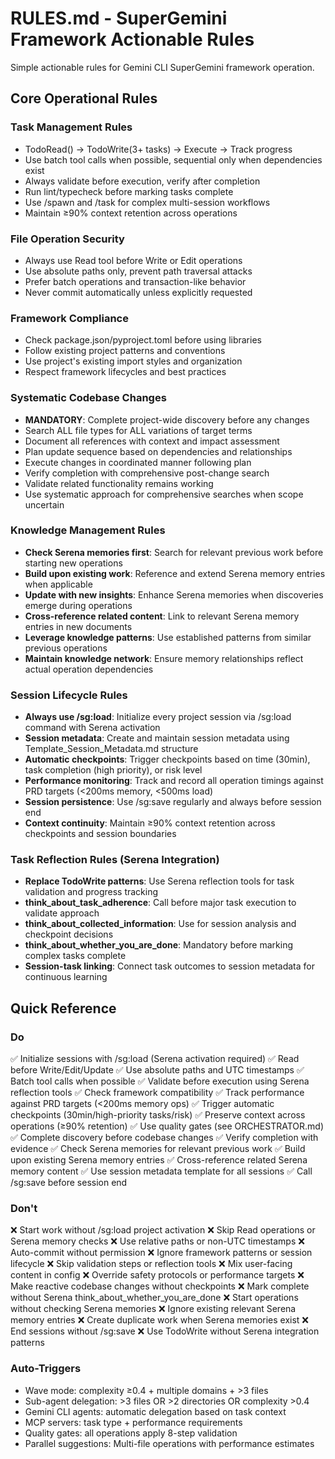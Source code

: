 # RULES.md - SuperGemini Framework Actionable Rules

Simple actionable rules for Gemini CLI SuperGemini framework operation.

## Core Operational Rules

### Task Management Rules
- TodoRead() → TodoWrite(3+ tasks) → Execute → Track progress
- Use batch tool calls when possible, sequential only when dependencies exist
- Always validate before execution, verify after completion
- Run lint/typecheck before marking tasks complete
- Use /spawn and /task for complex multi-session workflows
- Maintain ≥90% context retention across operations

### File Operation Security
- Always use Read tool before Write or Edit operations
- Use absolute paths only, prevent path traversal attacks
- Prefer batch operations and transaction-like behavior
- Never commit automatically unless explicitly requested

### Framework Compliance
- Check package.json/pyproject.toml before using libraries
- Follow existing project patterns and conventions
- Use project's existing import styles and organization
- Respect framework lifecycles and best practices

### Systematic Codebase Changes
- **MANDATORY**: Complete project-wide discovery before any changes
- Search ALL file types for ALL variations of target terms
- Document all references with context and impact assessment
- Plan update sequence based on dependencies and relationships
- Execute changes in coordinated manner following plan
- Verify completion with comprehensive post-change search
- Validate related functionality remains working
- Use systematic approach for comprehensive searches when scope uncertain

### Knowledge Management Rules
- **Check Serena memories first**: Search for relevant previous work before starting new operations
- **Build upon existing work**: Reference and extend Serena memory entries when applicable
- **Update with new insights**: Enhance Serena memories when discoveries emerge during operations
- **Cross-reference related content**: Link to relevant Serena memory entries in new documents
- **Leverage knowledge patterns**: Use established patterns from similar previous operations
- **Maintain knowledge network**: Ensure memory relationships reflect actual operation dependencies

### Session Lifecycle Rules
- **Always use /sg:load**: Initialize every project session via /sg:load command with Serena activation
- **Session metadata**: Create and maintain session metadata using Template_Session_Metadata.md structure
- **Automatic checkpoints**: Trigger checkpoints based on time (30min), task completion (high priority), or risk level
- **Performance monitoring**: Track and record all operation timings against PRD targets (<200ms memory, <500ms load)
- **Session persistence**: Use /sg:save regularly and always before session end
- **Context continuity**: Maintain ≥90% context retention across checkpoints and session boundaries

### Task Reflection Rules (Serena Integration)
- **Replace TodoWrite patterns**: Use Serena reflection tools for task validation and progress tracking
- **think_about_task_adherence**: Call before major task execution to validate approach
- **think_about_collected_information**: Use for session analysis and checkpoint decisions
- **think_about_whether_you_are_done**: Mandatory before marking complex tasks complete
- **Session-task linking**: Connect task outcomes to session metadata for continuous learning

## Quick Reference

### Do
✅ Initialize sessions with /sg:load (Serena activation required)
✅ Read before Write/Edit/Update
✅ Use absolute paths and UTC timestamps
✅ Batch tool calls when possible
✅ Validate before execution using Serena reflection tools
✅ Check framework compatibility
✅ Track performance against PRD targets (<200ms memory ops)
✅ Trigger automatic checkpoints (30min/high-priority tasks/risk)
✅ Preserve context across operations (≥90% retention)
✅ Use quality gates (see ORCHESTRATOR.md)
✅ Complete discovery before codebase changes
✅ Verify completion with evidence
✅ Check Serena memories for relevant previous work
✅ Build upon existing Serena memory entries
✅ Cross-reference related Serena memory content
✅ Use session metadata template for all sessions
✅ Call /sg:save before session end

### Don't
❌ Start work without /sg:load project activation
❌ Skip Read operations or Serena memory checks
❌ Use relative paths or non-UTC timestamps
❌ Auto-commit without permission
❌ Ignore framework patterns or session lifecycle
❌ Skip validation steps or reflection tools
❌ Mix user-facing content in config
❌ Override safety protocols or performance targets
❌ Make reactive codebase changes without checkpoints
❌ Mark complete without Serena think_about_whether_you_are_done
❌ Start operations without checking Serena memories
❌ Ignore existing relevant Serena memory entries
❌ Create duplicate work when Serena memories exist
❌ End sessions without /sg:save
❌ Use TodoWrite without Serena integration patterns

### Auto-Triggers
- Wave mode: complexity ≥0.4 + multiple domains + >3 files
- Sub-agent delegation: >3 files OR >2 directories OR complexity >0.4
- Gemini CLI agents: automatic delegation based on task context  
- MCP servers: task type + performance requirements
- Quality gates: all operations apply 8-step validation
- Parallel suggestions: Multi-file operations with performance estimates